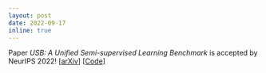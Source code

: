 ```yaml
---
layout: post
date: 2022-09-17
inline: true
---
```


Paper *USB: A Unified Semi-supervised Learning Benchmark* is accepted by NeurIPS 2022! [[arXiv](https://arxiv.org/abs/2208.07204)] [[Code](https://github.com/microsoft/Semi-supervised-learning)]